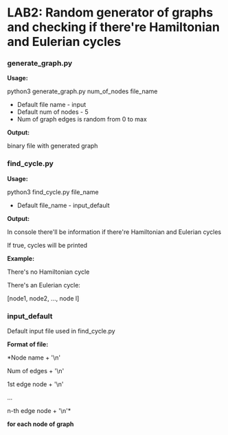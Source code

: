 # LAB2: Random generator of graphs and checking if there're Hamiltonian and Eulerian cycles

### generate_graph.py
**Usage:**

python3 generate_graph.py num_of_nodes file_name

- Default file name - input
- Default num of nodes - 5
- Num of graph edges is random from 0 to max

**Output:**

binary file with generated graph

### find_cycle.py
**Usage:**

python3 find_cycle.py file_name

- Default file_name - input_default

**Output:**

In console there'll be information if there're Hamiltonian and Eulerian cycles

If true, cycles will be printed

**Example:**

There's no  Hamiltonian cycle

There's an Eulerian cycle:

[node1, node2, ..., node l]

### input_default

Default input file used in find_cycle.py

**Format of file:**

*Node name + '\n'

Num of edges + '\n'

1st edge node + '\n'

...

n-th edge node + '\n'*

**for each node of graph**